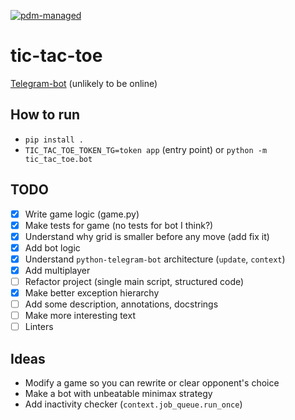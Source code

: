 [![pdm-managed](https://img.shields.io/badge/pdm-managed-blueviolet)](https://pdm-project.org)

# tic-tac-toe

[Telegram-bot](https://t.me/tictactoe48573bot) (unlikely to be online)

## How to run

- `pip install .`
- `TIC_TAC_TOE_TOKEN_TG=token app` (entry point) or `python -m tic_tac_toe.bot`

## TODO

- [x] Write game logic (game.py)
- [x] Make tests for game (no tests for bot I think?)
- [x] Understand why grid is smaller before any move (add fix it)
- [x] Add bot logic
- [x] Understand `python-telegram-bot` architecture (`update`, `context`)
- [x] Add multiplayer
- [ ] Refactor project (single main script, structured code)
- [x] Make better exception hierarchy
- [ ] Add some description, annotations, docstrings
- [ ] Make more interesting text
- [ ] Linters

## Ideas

- Modify a game so you can rewrite or clear opponent's choice
- Make a bot with unbeatable minimax strategy
- Add inactivity checker (`context.job_queue.run_once`)
